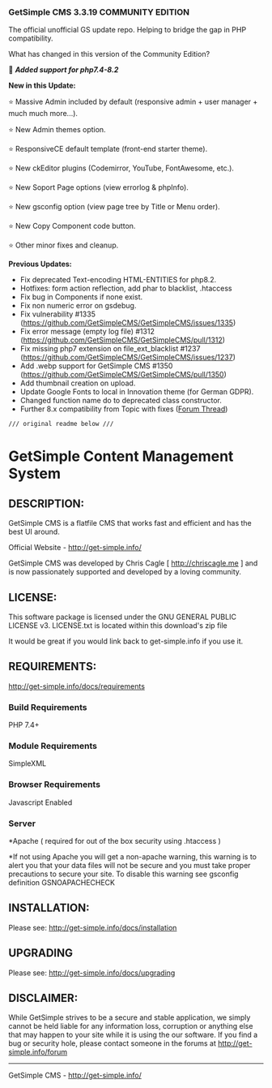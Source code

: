### GetSimple CMS 3.3.19 COMMUNITY EDITION 
The official unofficial GS update repo. Helping to bridge the gap in PHP compatibility. 

What has changed in this version of the Community Edition?

🚀 **_Added support for php7.4-8.2_**


**New in this Update:**

⭐ Massive Admin included by default (responsive admin + user manager + much much more...).

⭐ New Admin themes option.

⭐ ResponsiveCE default template (front-end starter theme).

⭐ New ckEditor plugins (Codemirror, YouTube, FontAwesome, etc.).

⭐ New Soport Page options (view errorlog & phpInfo).

⭐ New gsconfig option (view page tree by Title or Menu order).

⭐ New Copy Component code button.

⭐ Other minor fixes and cleanup.

**Previous Updates:**

- Fix deprecated Text-encoding HTML-ENTITIES for php8.2.
- Hotfixes: form action reflection, add phar to blacklist, .htaccess
- Fix bug in Components if none exist.
- Fix non numeric error on gsdebug.
- Fix vulnerability #1335 (https://github.com/GetSimpleCMS/GetSimpleCMS/issues/1335)
- Fix error message (empty log file) #1312 (https://github.com/GetSimpleCMS/GetSimpleCMS/pull/1312)
- Fix missing php7 extension on file_ext_blacklist #1237 (https://github.com/GetSimpleCMS/GetSimpleCMS/issues/1237)
- Add .webp support for GetSimple CMS #1350 (https://github.com/GetSimpleCMS/GetSimpleCMS/pull/1350)
- Add thumbnail creation on upload.
- Update Google Fonts to local in Innovation theme (for German GDPR).
- Changed function name do to deprecated class constructor.
- Further 8.x compatibility from Topic with fixes ([Forum Thread](http://get-simple.info/forums/showthread.php?tid=16548))


```bash
/// original readme below ///
```
GetSimple Content Management System
=========================================

 DESCRIPTION:
-----------------------------------

GetSimple CMS is a flatfile CMS that works fast and efficient and has 
the best UI around.

Official Website - http://get-simple.info/

GetSimple CMS was developed by Chris Cagle [ http://chriscagle.me ] and 
is now passionately supported and developed by a loving community.


 LICENSE:
-----------------------------------

This software package is licensed under the GNU GENERAL PUBLIC LICENSE v3. 
LICENSE.txt is located within this download's zip file

It would be great if you would link back to get-simple.info if you use it.


REQUIREMENTS: 
-----------------------------------

http://get-simple.info/docs/requirements

### Build Requirements ###

PHP 7.4+

### Module Requirements ###

SimpleXML

### Browser Requirements ###

Javascript Enabled

### Server ###
*Apache ( required for out of the box security using .htaccess )

*If not using Apache you will get a non-apache warning, 
this warning is to alert you that your data files will not be secure 
and you must take proper precautions to secure your site.
To disable this warning see gsconfig definition GSNOAPACHECHECK


INSTALLATION:
-----------------------------------

Please see: http://get-simple.info/docs/installation


UPGRADING
-----------------------------------

Please see: http://get-simple.info/docs/upgrading


DISCLAIMER:
-----------------------------------

While GetSimple strives to be a secure and stable application, we simply cannot 
be held liable for any information loss, corruption or anything else that may 
happen to your site while it is using the our software. If you find a bug 
or security hole, please contact someone in the forums at 
http://get-simple.info/forum


______________________________________________
GetSimple CMS - http://get-simple.info/
